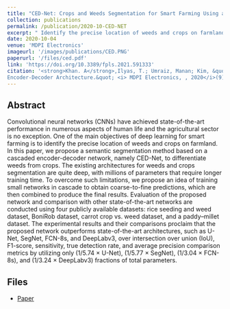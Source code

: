 ```yaml
---
title: "CED-Net: Crops and Weeds Segmentation for Smart Farming Using a Small Cascaded Encoder-Decoder Architecture"
collection: publications
permalink: /publication/2020-10-CED-NET
excerpt: " Identify the precise location of weeds and crops on farmland"
date: 2020-10-04
venue: 'MDPI Electronics'
imageurl: '/images/publications/CED.PNG'
paperurl: '/files/ced.pdf'
link: 'https://doi.org/10.3389/fpls.2021.591333'
citation: '<strong>Khan. A</strong>,Ilyas, T.; Umraiz, Manan; Kim, &quot;CED-Net: Crops and Weeds Segmentation for Smart Farming Using a Small Cascaded 
Encoder-Decoder Architecture.&quot; <i> MDPI Electronics, , 2020</i>(9). doi:10.3389/fpls.2021.591333'
---
```


## Abstract
Convolutional neural networks (CNNs) have achieved state-of-the-art performance in
numerous aspects of human life and the agricultural sector is no exception. One of the main objectives
of deep learning for smart farming is to identify the precise location of weeds and crops on farmland.
In this paper, we propose a semantic segmentation method based on a cascaded encoder-decoder
network, namely CED-Net, to differentiate weeds from crops. The existing architectures for weeds
and crops segmentation are quite deep, with millions of parameters that require longer training
time. To overcome such limitations, we propose an idea of training small networks in cascade to
obtain coarse-to-fine predictions, which are then combined to produce the final results. Evaluation of
the proposed network and comparison with other state-of-the-art networks are conducted using
four publicly available datasets: rice seeding and weed dataset, BoniRob dataset, carrot crop
vs. weed dataset, and a paddy–millet dataset. The experimental results and their comparisons
proclaim that the proposed network outperforms state-of-the-art architectures, such as U-Net, SegNet,
FCN-8s, and DeepLabv3, over intersection over union (IoU), F1-score, sensitivity, true detection
rate, and average precision comparison metrics by utilizing only (1/5.74 × U-Net), (1/5.77 × SegNet),
(1/3.04 × FCN-8s), and (1/3.24 × DeepLabv3) fractions of total parameters.

## Files
- [Paper](/files/ced.pdf)

